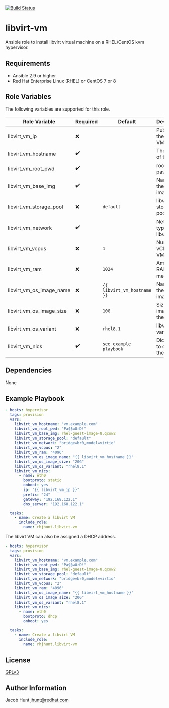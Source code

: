 [![Build Status](https://travis-ci.com/rhjhunt/ansible-role-libvirt-vm.svg?branch=master)](https://travis-ci.com/rhjhunt/ansible-role-libvirt-vm)

libvirt-vm
=============

Ansible role to install libvirt virtual machine on a RHEL/CentOS kvm hypervisor.

Requirements
------------

- Ansible 2.9 or higher
- Red Hat Enterprise Linux (RHEL) or CentOS 7 or 8

Role Variables
--------------

The following variables are supported for this role.

Role Variable | Required | Default | Description
--------------|----------|---------|------------
libvirt_vm_ip | :x: | | Public IP of the libvirt VM |
libvirt_vm_hostname | :heavy_check_mark: | | The FQDN of the VM |
libvirt_vm_root_pwd | :heavy_check_mark: | | root user password |
libvirt_vm_base_img | :heavy_check_mark: | | Name of the base image |
libvirt_vm_storage_pool | :x: | `default` | libvirt storage pool |
libvirt_vm_network | :heavy_check_mark: | | Network type for libvirt vm |
libvirt_vm_vcpus | :x: | ```1``` | Number of vCPUS for VM |
libvirt_vm_ram | :x: | ```1024``` | Amount of RAM in megabytes |
libvirt_vm_os_image_name | :x: | ```{{ libvirt_vm_hostname }}``` | Name of the VM image |
libvirt_vm_os_image_size | :x: | ```10G``` | Size of OS image of the VM |
libvirt_vm_os_variant | :x: | ```rhel8.1``` | libvirt os-variant |
libvirt_vm_nics | :heavy_check_mark: | ```see example playbook``` | Dictionary to define the VM NIC |

Dependencies
------------

None

Example Playbook
----------------

```yaml
- hosts: hypervisor
  tags: provision
  vars:
    libvirt_vm_hostname: "vm.example.com"
    libvirt_vm_root_pwd: "Pa$$w0rD!"
    libvirt_vm_base_img: rhel-guest-image-8.qcow2
    libvirt_vm_storage_pool: "default"
    libvirt_vm_network: "bridge=br0,model=virtio"
    libvirt_vm_vcpus: "2"
    libvirt_vm_ram: "4096"
    libvirt_vm_os_image_name: "{{ libvirt_vm_hostname }}"
    libvirt_vm_os_image_size: "20G"
    libvirt_vm_os_variant: "rhel8.1"
    libvirt_vm_nics:
      - name: eth0
        bootproto: static
        onboot: yes
        ip: "{{ libvirt_vm_ip }}"
        prefix: "24"
        gateway: "192.168.122.1"
        dns_server: "192.168.122.1"

  tasks:
    - name: Create a libvirt VM
      include_role:
        name: rhjhunt.libvirt-vm
```

The libvirt VM can also be assigned a DHCP address.

```yaml
- hosts: hypervisor
  tags: provision
  vars:
    libvirt_vm_hostname: "vm.example.com"
    libvirt_vm_root_pwd: "Pa$$w0rD!"
    libvirt_vm_base_img: rhel-guest-image-8.qcow2
    libvirt_vm_storage_pool: "default"
    libvirt_vm_network: "bridge=br0,model=virtio"
    libvirt_vm_vcpus: "2"
    libvirt_vm_ram: "4096"
    libvirt_vm_os_image_name: "{{ libvirt_vm_hostname }}"
    libvirt_vm_os_image_size: "20G"
    libvirt_vm_os_variant: "rhel8.1"
    libvirt_vm_nics:
      - name: eth0
        bootproto: dhcp
        onboot: yes

  tasks:
    - name: Create a libvirt VM
      include_role:
        name: rhjhunt.libvirt-vm
```

License
-------

[GPLv3](LICENSE)

Author Information
------------------

Jacob Hunt <jhunt@redhat.com>
